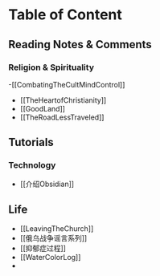 # Table of Content

## Reading Notes & Comments
### Religion & Spirituality
 -[[CombatingTheCultMindControl]]
 - [[TheHeartofChristianity]]
 - [[GoodLand]]
 - [[TheRoadLessTraveled]]
## Tutorials
### Technology
- [[介绍Obsidian]]

## Life
- [[LeavingTheChurch]]
- [[俄乌战争谣言系列]]
- [[抑郁症过程]]
- [[WaterColorLog]]
- 
